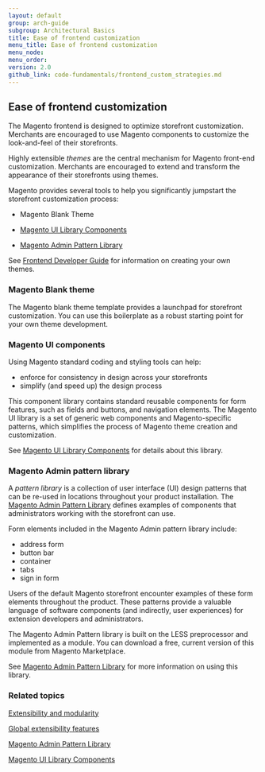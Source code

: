```yaml
---
layout: default
group: arch-guide
subgroup: Architectural Basics
title: Ease of frontend customization
menu_title: Ease of frontend customization 
menu_node: 
menu_order: 
version: 2.0
github_link: code-fundamentals/frontend_custom_strategies.md
---
```


<h2 id="m2arch-whatis-overview">Ease of frontend customization</h2>


The Magento frontend is designed to optimize storefront customization. Merchants are encouraged to use Magento components to customize the look-and-feel of their storefronts. 

Highly extensible <i>themes</i> are the central mechanism for Magento front-end customization. Merchants are encouraged to extend and transform the appearance of their storefronts using themes.

Magento provides several tools to help you significantly jumpstart the storefront customization process: 

* Magento Blank Theme

* <a href="{{ site.gdeurl }}ui-components/ui-component.html">Magento UI Library Components</a>

* <a href="{{ site.gdeurl }}pattern-library/bk-pattern.html">Magento Admin Pattern Library</a>



See <a href="{{ site.gdeurl }}frontend-dev-guide/bk-frontend-dev-guide.html">Frontend Developer Guide</a> for information on creating your own themes.  

 

<h3>Magento Blank theme</h3>
The Magento blank theme template provides a launchpad for storefront customization. You can use this boilerplate as a robust starting point for your own theme development. 


<h3>Magento UI components</h3>
Using Magento standard coding and styling tools can help: 

* enforce for consistency in design across your storefronts 
* simplify (and speed up) the design process

This component library contains standard reusable components for form features, such as fields and buttons, and navigation elements. The Magento UI library is a set of generic web components and Magento-specific patterns, which simplifies the process of Magento theme creation and customization.

See <a href="{{ site.gdeurl }}ui-components/ui-component.html">Magento UI Library Components</a> for details about this library. 

<h3>Magento Admin pattern library</h3>

A <i>pattern library</i> is a collection of user interface (UI) design patterns that can be re-used in locations throughout your product installation. The <a href="{{ site.gdeurl }}pattern-library/bk-pattern.html">Magento Admin Pattern Library</a> defines examples of components that administrators working with the storefront can use. 

Form elements included in the Magento Admin pattern library include:

* address form 
* button bar
* container
* tabs
* sign in form

Users of the default Magento storefront encounter examples of these form elements throughout the product. These patterns provide a valuable language of software components (and indirectly, user experiences) for extension developers and administrators.  


The Magento Admin Pattern library is built on the LESS preprocessor and implemented as a module. You can download a free, current version of this module from Magento Marketplace. 


See <a href="{{ site.gdeurl }}pattern-library/bk-pattern.html">Magento Admin Pattern Library</a> for more information on using this library. 


<h3 id="m2arch-related">Related topics</h3>

<a href="{{ site.gdeurl }}architecture/extensibility.html">Extensibility and modularity</a>

<a href="{{ site.gdeurl }}architecture/global_extensibility_features.html">Global extensibility features</a>

<a href="{{ site.gdeurl }}pattern-library/bk-pattern.html">Magento Admin Pattern Library</a>

<a href="{{ site.gdeurl }}ui-components/ui-component.html">Magento UI Library Components</a>





